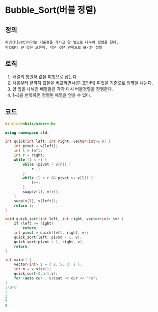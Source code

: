 # Bubble_Sort(버블 정렬)

## 정의
    피벗(Pivot)이라는 기준점을 가지고 양 옆으로 나누어 정렬을 한다.
	피벗보다 큰 것은 오른쪽, 작은 것은 왼쪽으로 옮기는 정렬

## 로직
1. 배열의 첫번째 값을 피벗으로 잡는다.
2. 처음부터 끝까지 값들을 비교하면서(투 포인터) 피벗을 기준으로 양옆을 나눈다.
3. 양 옆을 나눠진 배열들은 각각 다시 버블정렬을 진행한다.
4. 1~3을 반복하면 정렬된 배열을 얻을 수 있다.

## 코드
```c++
#include<bits/stdc++.h>

using namespace std;

int quick(int left, int right, vector<int>& v) {
	int pivot = v[left];
	int l = left;
	int r = right;
	while (l < r) {
		while (pivot < v[r]) {
			r--;
		}
		while (l < r && pivot >= v[l]) {
			l++;
		}
		swap(v[l], v[r]);
	}
	swap(v[l], v[left]);
	return l;
}

void quick_sort(int left, int right, vector<int> &v) {
	if (left >= right)
		return;
	int pivot = quick(left, right, v);
	quick_sort(left, pivot - 1, v);
	quick_sort(pivot + 1, right, v);
	return;
}

int main() {
	vector<int> v = { 8, 5, 3, 1 };
	int n = v.size();
	quick_sort(0,n-1,v);
	for (auto cur : v)cout << cur << "\n";
}
//출력
1
3
5
8
```